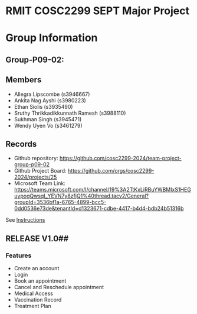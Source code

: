 
# RMIT COSC2299 SEPT Major Project

# Group Information

## Group-P09-02:

## Members
* Allegra Lipscombe (s3946667)
* Ankita Nag Ayshi (s3980223)
* Ethan Siolis (s3935490)
* Sruthy Thrikkadikkunnath Ramesh (s3988110)
* Sukhman Singh (s3945471)
* Wendy Uyen Vo (s3461279)

## Records

* Github repository: https://github.com/cosc2299-2024/team-project-group-p09-02
* Github Project Board: https://github.com/orgs/cosc2299-2024/projects/25
* Microsoft Team Link: https://teams.microsoft.com/l/channel/19%3A2TtKxLiRBuYWBMIxS1HEGuypogQwsqI_YEVN7y8zfjQ1%40thread.tacv2/General?groupId=3536bf1a-6765-4899-bcc5-0dd0536e73de&tenantId=d1323671-cdbe-4417-b4d4-bdb24b51316b


See [Instructions](INSTRUCTIONS.md)

## RELEASE V1.0##
### Features ### 
- Create an account
- Login
- Book an appointment
- Cancel and Reschedule appointment
- Medical Access
- Vaccination Record
- Treatment Plan

